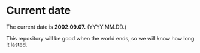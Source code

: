 # Current date

The current date is **2002.09.07.** (YYYY.MM.DD.)

This repository will be good when the world ends, so we will know how long it lasted.